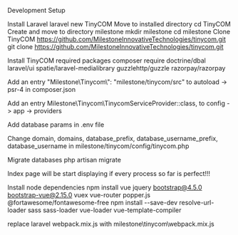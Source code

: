 Development Setup

Install Laravel
	laravel new TinyCOM
Move to installed directory
	cd TinyCOM
Create and move to directory milestone
	mkdir milestone
	cd milestone
Clone TinyCOM https://github.com/MilestoneInnovativeTechnologies/tinycom.git
	git clone https://github.com/MilestoneInnovativeTechnologies/tinycom.git

Install TinyCOM required packages
composer require doctrine/dbal laravel/ui spatie/laravel-medialibrary guzzlehttp/guzzle razorpay/razorpay

Add an entry
"Milestone\\Tinycom\\": "milestone/tinycom/src"
to autoload -> psr-4 in composer.json

Add an entry
Milestone\Tinycom\TinycomServiceProvider::class,
to config -> app -> providers

Add database params in .env file

Change domain, domains, database_prefix, database_username_prefix, database_username
in milestone/tinycom/config/tinycom.php

Migrate databases
    php artisan migrate

Index page will be start displaying if every process so far is perfect!!!

Install node dependencies
    npm install vue jquery bootstrap@4.5.0 bootstrap-vue@2.15.0 vuex vue-router popper.js @fortawesome/fontawesome-free
    npm install --save-dev resolve-url-loader sass sass-loader vue-loader vue-template-compiler

replace laravel webpack.mix.js with milestone\tinycom\webpack.mix.js

